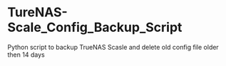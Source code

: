 # TureNAS-Scale_Config_Backup_Script
Python script to backup TrueNAS Scasle and delete old config file older then 14 days
